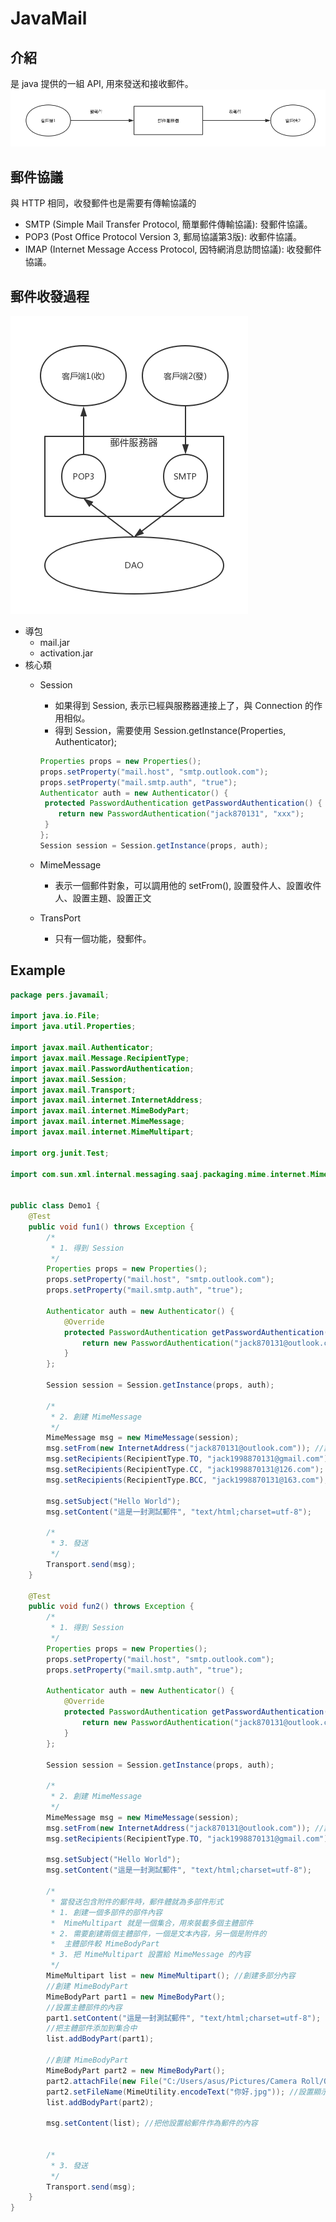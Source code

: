 # JavaMail

## 介紹
是 java 提供的一組 API, 用來發送和接收郵件。
![](https://github.com/jack870131/Markdown-Pic/blob/master/Picture/JavaMail%201.png?raw=true)

## 郵件協議
與 HTTP 相同，收發郵件也是需要有傳輸協議的
- SMTP (Simple Mail Transfer Protocol, 簡單郵件傳輸協議): 發郵件協議。
- POP3 (Post Office Protocol Version 3, 郵局協議第3版): 收郵件協議。
- IMAP (Internet Message Access Protocol, 因特網消息訪問協議): 收發郵件協議。

## 郵件收發過程
![](https://github.com/jack870131/Markdown-Pic/blob/master/Picture/JavaMail%202.png?raw=true)

- 導包
    - mail.jar
    - activation.jar
- 核心類
    - Session
        - 如果得到 Session, 表示已經與服務器連接上了，與 Connection 的作用相似。
        - 得到 Session，需要使用 Session.getInstance(Properties, Authenticator);

        ```java
        Properties props = new Properties();
        props.setProperty("mail.host", "smtp.outlook.com");
        props.setProperty("mail.smtp.auth", "true");
        Authenticator auth = new Authenticator() {
         protected PasswordAuthentication getPasswordAuthentication() {
            return new PasswordAuthentication("jack870131", "xxx");
         }
        };
        Session session = Session.getInstance(props, auth);
        ```
    - MimeMessage
        - 表示一個郵件對象，可以調用他的 setFrom(), 設置發件人、設置收件人、設置主題、設置正文
    - TransPort
        - 只有一個功能，發郵件。
        
        
## Example
```java
package pers.javamail;

import java.io.File;
import java.util.Properties;

import javax.mail.Authenticator;
import javax.mail.Message.RecipientType;
import javax.mail.PasswordAuthentication;
import javax.mail.Session;
import javax.mail.Transport;
import javax.mail.internet.InternetAddress;
import javax.mail.internet.MimeBodyPart;
import javax.mail.internet.MimeMessage;
import javax.mail.internet.MimeMultipart;

import org.junit.Test;

import com.sun.xml.internal.messaging.saaj.packaging.mime.internet.MimeUtility;


public class Demo1 {
	@Test
	public void fun1() throws Exception {
		/*
		 * 1. 得到 Session
		 */
		Properties props = new Properties();
		props.setProperty("mail.host", "smtp.outlook.com");
		props.setProperty("mail.smtp.auth", "true");
		
		Authenticator auth = new Authenticator() {
			@Override
			protected PasswordAuthentication getPasswordAuthentication() {
				return new PasswordAuthentication("jack870131@outlook.com", "tyler0131");
			}
		};
		
		Session session = Session.getInstance(props, auth);
		
		/*
		 * 2. 創建 MimeMessage
		 */
		MimeMessage msg = new MimeMessage(session);
		msg.setFrom(new InternetAddress("jack870131@outlook.com")); //設置發件人
		msg.setRecipients(RecipientType.TO, "jack1998870131@gmail.com"); //設置收件人
		msg.setRecipients(RecipientType.CC, "jack1998870131@126.com"); //設置抄送
		msg.setRecipients(RecipientType.BCC, "jack1998870131@163.com"); //設置暗送
		
		msg.setSubject("Hello World");
		msg.setContent("這是一封測試郵件", "text/html;charset=utf-8");
		
		/*
		 * 3. 發送
		 */
		Transport.send(msg);
	}
	
	@Test
	public void fun2() throws Exception {
		/*
		 * 1. 得到 Session
		 */
		Properties props = new Properties();
		props.setProperty("mail.host", "smtp.outlook.com");
		props.setProperty("mail.smtp.auth", "true");
		
		Authenticator auth = new Authenticator() {
			@Override
			protected PasswordAuthentication getPasswordAuthentication() {
				return new PasswordAuthentication("jack870131@outlook.com", "xxxxx");
			}
		};
		
		Session session = Session.getInstance(props, auth);
		
		/*
		 * 2. 創建 MimeMessage
		 */
		MimeMessage msg = new MimeMessage(session);
		msg.setFrom(new InternetAddress("jack870131@outlook.com")); //設置發件人
		msg.setRecipients(RecipientType.TO, "jack1998870131@gmail.com"); //設置收件人
		
		msg.setSubject("Hello World");
		msg.setContent("這是一封測試郵件", "text/html;charset=utf-8");
		
		/*
		 * 當發送包含附件的郵件時，郵件體就為多部件形式
		 * 1. 創建一個多部件的部件內容
		 * 	MimeMultipart 就是一個集合，用來裝載多個主體部件
		 * 2. 需要創建兩個主體部件，一個是文本內容，另一個是附件的
		 * 	主體部件較 MimeBodyPart
		 * 3. 把 MimeMultipart 設置給 MimeMessage 的內容	
		 */
		MimeMultipart list = new MimeMultipart(); //創建多部分內容
		//創建 MimeBodyPart
		MimeBodyPart part1 = new MimeBodyPart();
		//設置主體部件的內容
		part1.setContent("這是一封測試郵件", "text/html;charset=utf-8");
		//把主體部件添加到集合中
		list.addBodyPart(part1);
		
		//創建 MimeBodyPart
		MimeBodyPart part2 = new MimeBodyPart();
		part2.attachFile(new File("C:/Users/asus/Pictures/Camera Roll/Other/1.jpg"));
		part2.setFileName(MimeUtility.encodeText("你好.jpg")); //設置顯示的文件名稱，其中 encodeText 用來處理中文亂碼問題
		list.addBodyPart(part2);
		
		msg.setContent(list); //把他設置給郵件作為郵件的內容
		
		
		/*
		 * 3. 發送
		 */
		Transport.send(msg);
	}
}
```

